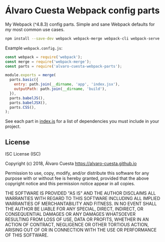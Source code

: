 # Álvaro Cuesta Webpack config parts

My Webpack (^4.8.3) config parts. Simple and sane Webpack defaults for _my_
most common use cases.

```sh
npm install --save-dev webpack webpack-merge webpack-cli webpack-serve alvaro-cuesta-webpack-parts
```

Example `webpack.config.js`:

```javascript
const webpack = require('webpack');
const merge = require('webpack-merge');
const parts = require('alvaro-cuesta-webpack-parts');

module.exports = merge(
  parts.basic({
    entry: path.join(__dirname, 'app', 'index.jsx'),
    outputPath: path.join(__dirname, 'build'),
  }),
  parts.babelJS(),
  parts.babelJSX(),
  parts.CSS(),
);
```

See each part in [index.js](index.js) for a list of dependencies you must
include in your project.

## License

ISC License (ISC)

Copyright (c) 2018, Álvaro Cuesta <https://alvaro-cuesta.github.io>

Permission to use, copy, modify, and/or distribute this software for any purpose with or without fee is hereby granted, provided that the above copyright notice and this permission notice appear in all copies.

THE SOFTWARE IS PROVIDED "AS IS" AND THE AUTHOR DISCLAIMS ALL WARRANTIES WITH REGARD TO THIS SOFTWARE INCLUDING ALL IMPLIED WARRANTIES OF MERCHANTABILITY AND FITNESS. IN NO EVENT SHALL THE AUTHOR BE LIABLE FOR ANY SPECIAL, DIRECT, INDIRECT, OR CONSEQUENTIAL DAMAGES OR ANY DAMAGES WHATSOEVER RESULTING FROM LOSS OF USE, DATA OR PROFITS, WHETHER IN AN ACTION OF CONTRACT, NEGLIGENCE OR OTHER TORTIOUS ACTION, ARISING OUT OF OR IN CONNECTION WITH THE USE OR PERFORMANCE OF THIS SOFTWARE.
